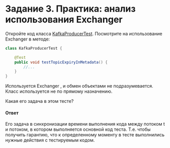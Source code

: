 # Задание 3. Практика: анализ использования Exchanger #

Откройте код класса [KafkaProducerTest](https://github.com/apache/kafka/blob/194c56fce2e1b35b518f54ff0d2e5a1104a8126a/clients/src/test/java/org/apache/kafka/clients/producer/KafkaProducerTest.java).
Посмотрите на использование Exchanger в методе:

```java
class KafkaProducerTest {

    @Test
    public void testTopicExpiryInMetadata() {
        //...
    }
}
```
Используется Exchanger <Void>, и обмен объектами не подразумевается. Класс используется не по прямому назначению.

Какая его задача в этом тесте?

#### Ответ ####
Его задача в синхронизации времени выполнения кода между потоком t и потоком, в котором выполняется
основной код теста. Т.е. чтобы получить гарантию, что к определенному моменту в тесте выполнились нужные
действия с тестируемым кодом.
